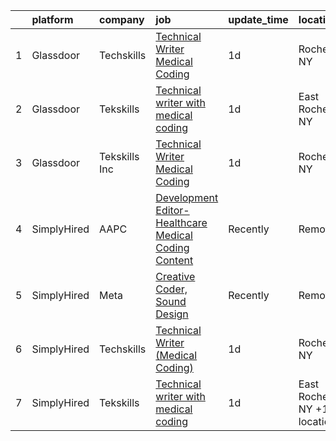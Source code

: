 

|    | platform    | company       | job                                                                                                                                                                                                                                                                                                        | update_time   | location                       |
|---:|:------------|:--------------|:-----------------------------------------------------------------------------------------------------------------------------------------------------------------------------------------------------------------------------------------------------------------------------------------------------------|:--------------|:-------------------------------|
|  1 | Glassdoor   | Techskills    | [Technical Writer  Medical Coding ](https://www.glassdoor.com/partner/jobListing.htm?pos=102&ao=1136043&s=58&guid=00000182de11718da3275646fe330b60&src=GD_JOB_AD&t=SR&vt=w&ea=1&cs=1_3f48d612&cb=1661583061548&jobListingId=1008094354634&jrtk=3-0-1gbf12se2gfoo801-1gbf12seig2d7800-06a1afdb5b6a5a67-)    | 1d            | Rochester, NY                  |
|  2 | Glassdoor   | Tekskills     | [Technical writer with medical coding](https://www.glassdoor.com/partner/jobListing.htm?pos=103&ao=1136043&s=58&guid=00000182de11718da3275646fe330b60&src=GD_JOB_AD&t=SR&vt=w&ea=1&cs=1_996c5984&cb=1661583061549&jobListingId=1008094282565&jrtk=3-0-1gbf12se2gfoo801-1gbf12seig2d7800-2904e57141251434-) | 1d            | East Rochester, NY             |
|  3 | Glassdoor   | Tekskills Inc | [Technical Writer  Medical Coding ](https://www.glassdoor.com/partner/jobListing.htm?pos=101&ao=1136043&s=58&guid=00000182de11718da3275646fe330b60&src=GD_JOB_AD&t=SR&vt=w&ea=1&cs=1_a9c9954c&cb=1661583061548&jobListingId=1008094416689&jrtk=3-0-1gbf12se2gfoo801-1gbf12seig2d7800-6511ea18ecfb4dcc-)    | 1d            | Rochester, NY                  |
|  4 | SimplyHired | AAPC          | [Development Editor-Healthcare Medical Coding Content](https://www.simplyhired.com/job/x6qu5CK5N3c1SBa3VDSnxGfPqEwR4LTs3yke6h7spo2H3hPjwsaASg?q=creative+coder)                                                                                                                                            | Recently      | Remote                         |
|  5 | SimplyHired | Meta          | [Creative Coder, Sound Design](https://www.simplyhired.com/job/9a9P9EXZZjwb3fAPHFsjVOFtHWB-_8TmY8e-uzGqYIjO_8bJ7Xk8Dg?q=creative+coder)                                                                                                                                                                    | Recently      | Remote                         |
|  6 | SimplyHired | Techskills    | [Technical Writer (Medical Coding)](https://www.simplyhired.com/job/JxVy5QR5KRpCsXZWPg5uNrqWHDzE7wEO3GaunfGYK6_LadP0DOG0cg?q=creative+coder)                                                                                                                                                               | 1d            | Rochester, NY                  |
|  7 | SimplyHired | Tekskills     | [Technical writer with medical coding](https://www.simplyhired.com/job/Gp81_aB0sBspKt1YpYQHei1hmdokvG9pkvRy8w-aZjoHJEz8BE2_JQ?q=creative+coder)                                                                                                                                                            | 1d            | East Rochester, NY +1 location |